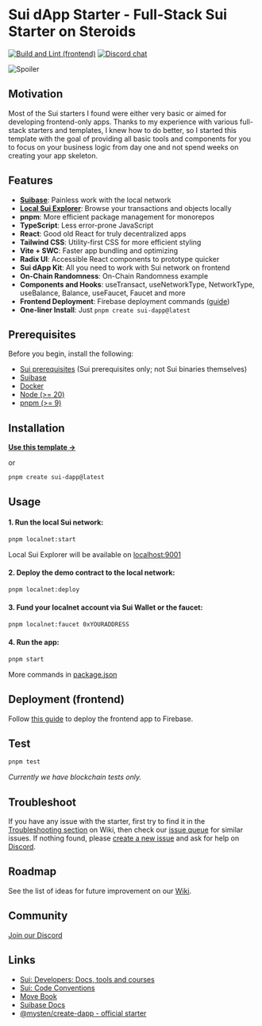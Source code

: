 # Sui dApp Starter - Full-Stack Sui Starter on Steroids
[![Build and Lint (frontend)](https://github.com/kkomelin/sui-dapp-starter/actions/workflows/build_and_lint.yaml/badge.svg)](https://github.com/kkomelin/sui-dapp-starter/actions/workflows/build_and_lint.yaml)
[![Discord chat](https://img.shields.io/discord/1237259509366521866.svg?logo=discord&style=flat-square)](https://discord.com/invite/HuDPpXz4Hx)

![Spoiler](https://repository-images.githubusercontent.com/794883099/f0937c6b-c021-41db-b44a-a287b29111c3)

## Motivation

Most of the Sui starters I found were either very basic or aimed for developing frontend-only apps. Thanks to my experience with various full-stack starters and templates, I knew how to do better, so I started this template with the goal of providing all basic tools and components for you to focus on your business logic from day one and not spend weeks on creating your app skeleton.

## Features

- **[Suibase](https://suibase.io/)**: Painless work with the local network
- **[Local Sui Explorer](https://github.com/kkomelin/sui-explorer-local)**: Browse your transactions and objects locally
- **pnpm**: More efficient package management for monorepos
- **TypeScript**: Less error-prone JavaScript
- **React**: Good old React for truly decentralized apps
- **Tailwind CSS**: Utility-first CSS for more efficient styling
- **Vite + SWC**: Faster app bundling and optimizing
- **Radix UI**: Accessible React components to prototype quicker 
- **Sui dApp Kit**: All you need to work with Sui network on frontend
- **On-Chain Randomness**: On-Chain Randomness example
- **Components and Hooks**: useTransact, useNetworkType, NetworkType, useBalance, Balance, useFaucet, Faucet and more
- **Frontend Deployment**: Firebase deployment commands ([guide](https://github.com/kkomelin/sui-dapp-starter/wiki/Frontend:-Deployment-to-Firebase))
- **One-liner Install**: Just `pnpm create sui-dapp@latest`

## Prerequisites

Before you begin, install the following:

- [Sui prerequisites](https://docs.sui.io/build/install#prerequisites) (Sui prerequisites only; not Sui binaries themselves)
- [Suibase](https://suibase.io/how-to/install.html)
- [Docker](https://docs.docker.com/engine/install/)
- [Node (>= 20)](https://nodejs.org/en/download/)
- [pnpm (>= 9)](https://pnpm.io/installation)

## Installation

**[Use this template ->](https://github.com/new?template_name=sui-dapp-starter&template_owner=kkomelin&name=my-first-sui-dapp)**

or

```bash
pnpm create sui-dapp@latest
```

## Usage

#### 1. Run the local Sui network:

```bash
pnpm localnet:start
```

Local Sui Explorer will be available on [localhost:9001](http://localhost:9001/)

#### 2. Deploy the demo contract to the local network:

```bash
pnpm localnet:deploy
```

#### 3. Fund your localnet account via Sui Wallet or the faucet:

```bash
pnpm localnet:faucet 0xYOURADDRESS
```

#### 4. Run the app:

```bash
pnpm start
```

More commands in [package.json](https://github.com/kkomelin/sui-dapp-starter/blob/main/package.json)

## Deployment (frontend)

Follow [this guide](https://github.com/kkomelin/sui-dapp-starter/wiki/Frontend:-Deployment-to-Firebase) to deploy the frontend app to Firebase.

## Test

```bash
pnpm test
```

_Currently we have blockchain tests only._

## Troubleshoot

If you have any issue with the starter, first try to find it in the [Troubleshooting section](https://github.com/kkomelin/sui-dapp-starter/wiki/Troubleshooting) on Wiki,
then check our [issue queue](https://github.com/kkomelin/sui-dapp-starter/issues) for similar issues.
If nothing found, please [create a new issue](https://github.com/kkomelin/sui-dapp-starter/issues/new) and ask for help on [Discord](https://discord.com/invite/HuDPpXz4Hx).

## Roadmap

See the list of ideas for future improvement on our [Wiki](https://github.com/kkomelin/sui-dapp-starter/wiki).

## Community

[Join our Discord](https://discord.com/invite/HuDPpXz4Hx)  

## Links

- [Sui: Developers: Docs, tools and courses](https://sui.io/developers)
- [Sui: Code Conventions](https://docs.sui.io/concepts/sui-move-concepts/conventions)
- [Move Book](https://move-book.com/)
- [Suibase Docs](https://suibase.io/intro.html)
- [@mysten/create-dapp - official starter](https://www.npmjs.com/package/@mysten/create-dapp)
